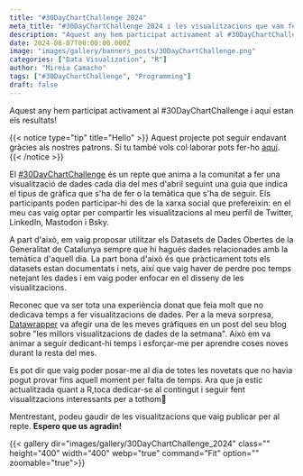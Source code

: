 ```yaml
---
title: "#30DayChartChallenge 2024"
meta_title: "#30DayChartChallenge 2024 i les visualitzacions que vam fer per a cada repte"
description: "Aquest any hem participat activament al #30DayChartChallenge i aquí estan els resultats!"
date: 2024-08-07T00:00:00.000Z
image: "images/gallery/banners_posts/30DayChartChallenge.png"
categories: ["Data Visualization", "R"]
author: "Mireia Camacho"
tags: ["#30DayChartChallenge", "Programming"]
draft: false
---
```


Aquest any hem participat activament al #30DayChartChallenge i aquí estan els resultats!

{{< notice type="tip" title="Hello" >}}
Aquest projecte pot seguir endavant gràcies als nostres patrons. Si tu també vols col·laborar pots fer-ho [aquí](https://www.patreon.com/user/creators?u=136816989 "Mirai Data Patreon page").
{{< /notice >}}

El [#30DayChartChallenge](https://github.com/30DayChartChallenge/Edition2024 "Pàg Github amb les guies del repte 2024") és un repte que anima a la comunitat a fer una visualització de dades cada dia del mes d'abril seguint una guia que indica el tipus de gràfica que s'ha de fer o la temàtica que s'ha de seguir. Els participants poden participar-hi des de la xarxa social que prefereixin: en el meu cas vaig optar per compartir les visualitzacions al meu perfil de Twitter, LinkedIn, Mastodon i Bsky.

A part d'això, em vaig proposar utilitzar els Datasets de Dades Obertes de la Generalitat de Catalunya sempre que hi hagués dades relacionades amb la temàtica d'aquell dia. La part bona d'això és que pràcticament tots els datasets estan documentats i nets, així que vaig haver de perdre poc temps netejant les dades i em vaig poder enfocar en el disseny de les visualitzacions.

Reconec que va ser tota una experiència donat que feia molt que no dedicava temps a fer visualitzacions de dades. Per a la meva sorpresa, [Datawrapper](https://blog.datawrapper.de/data-vis-dispatch-april-9-2024/ "Data Vis Dispatch Datawrapper") va afegir una de les meves gràfiques en un post del seu blog sobre "les millors visualitzacions de dades de la setmana". Això em va animar a seguir dedicant-hi temps i esforçar-me per aprendre coses noves durant la resta del mes. 

Es pot dir que vaig poder posar-me al dia de totes les novetats que no havia pogut provar fins aquell moment per falta de temps. Ara que ja estic actualitzada quant a R,toca dedicar-se al contingut i seguir fent visualitzacions interessants per a tothom🤗

Mentrestant, podeu gaudir de les visualitzacions que vaig publicar per al repte. **Espero que us agradin!**

{{< gallery dir="images/gallery/30DayChartChallenge_2024" class="" height="400" width="400" webp="true" command="Fit" option="" zoomable="true">}}